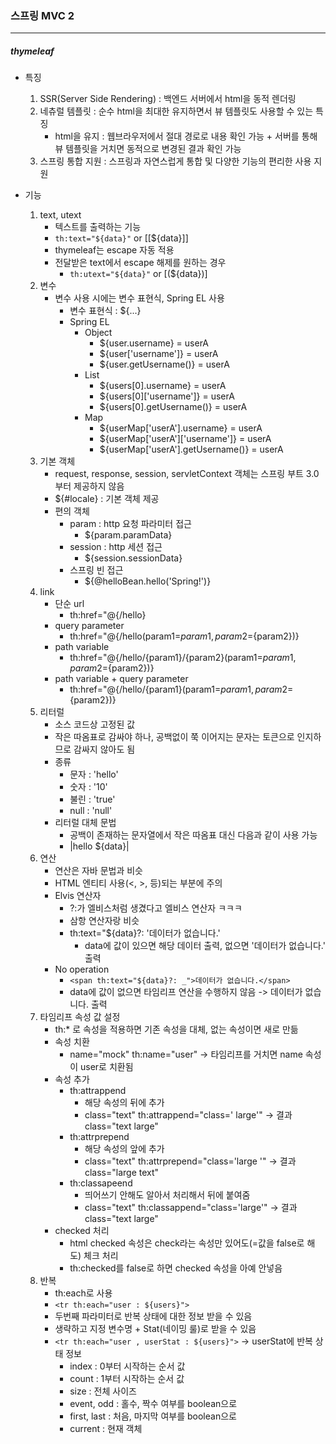### 스프링 MVC 2

<hr />

##### thymeleaf
- 특징
    1. SSR(Server Side Rendering) : 백엔드 서버에서 html을 동적 렌더링
    2. 네츄럴 템플릿 : 순수 html을 최대한 유지하면서 뷰 템플릿도 사용할 수 있는 특징
        - html을 유지 : 웹브라우저에서 절대 경로로 내용 확인 가능 + 서버를 통해 뷰 템플릿을 거치면 동적으로 변경된 결과 확인 가능
    3. 스프링 통합 지원 : 스프링과 자연스럽게 통합 및 다양한 기능의 편리한 사용 지원

- 기능
    1. text, utext
        - 텍스트를 출력하는 기능
        - ```th:text="${data}"``` or [[${data}]]
        - thymeleaf는 escape 자동 적용
        - 전달받은 text에서 escape 해제를 원하는 경우
            - ```th:utext="${data}"``` or [(${data})]
    2. 변수
        - 변수 사용 시에는 변수 표현식, Spring EL 사용
            - 변수 표현식 : ${...}
            - Spring EL
                - Object
                    - ${user.username} = userA
                    - ${user['username']} = userA
                    - ${user.getUsername()} = userA
                - List
                    - ${users[0].username} = userA
                    - ${users[0]['username']} = userA
                    - ${users[0].getUsername()} = userA
                - Map
                    - ${userMap['userA'].username} = userA
                    - ${userMap['userA']['username']} = userA
                    - ${userMap['userA'].getUsername()} = userA
    3. 기본 객체
        - request, response, session, servletContext 객체는 스프링 부트 3.0부터 제공하지 않음
        - ${#locale} : 기본 객체 제공
        - 편의 객체
            - param : http 요청 파라미터 접근
                - ${param.paramData}
            - session : http 세션 접근
                - ${session.sessionData}
            - 스프링 빈 접근
                - ${@helloBean.hello('Spring!')}
    4. link
        - 단순 url
            - th:href="@{/hello}
        - query parameter
            - th:href="@{/hello(param1=${param1}, param2=${param2})}
        - path variable
            - th:href="@{/hello/{param1}/{param2}(param1=${param1}, param2=${param2})}
        - path variable + query parameter
            - th:href="@{/hello/{param1}(param1=${param1}, param2=${param2})}
    5. 리터럴
        - 소스 코드상 고정된 값
        - 작은 따옴표로 감싸야 하나, 공백없이 쭉 이어지는 문자는 토큰으로 인지하므로 감싸지 않아도 됨
        - 종류
            - 문자 : 'hello'
            - 숫자 : '10'
            - 불린 : 'true'
            - null : 'null'
        - 리터럴 대체 문법
            - 공백이 존재하는 문자열에서 작은 따옴표 대신 다음과 같이 사용 가능
            - |hello ${data}|
    6. 연산
        - 연산은 자바 문법과 비슷
        - HTML 엔티티 사용(<, >, 등)되는 부분에 주의
        - Elvis 연산자
            - ?:가 엘비스처럼 생겼다고 엘비스 연산자 ㅋㅋㅋ
            - 삼항 연산자랑 비슷
            - th:text="${data}?: '데이터가 없습니다.'
                - data에 값이 있으면 해당 데이터 출력, 없으면 '데이터가 없습니다.' 출력
        - No operation
            - ```<span th:text="${data}?: _">데이터가 없습니다.</span>```
            - data에 값이 없으면 타임리프 연산을 수행하지 않음 -> 데이터가 없습니다. 출력
    7. 타임리프 속성 값 설정
        - th:* 로 속성을 적용하면 기존 속성을 대체, 없는 속성이면 새로 만듦
        - 속성 치환
            - name="mock" th:name="user" -> 타임리프를 거치면 name 속성이 user로 치환됨
        - 속성 추가
            - th:attrappend
                - 해당 속성의 뒤에 추가
                - class="text" th:attrappend="class=' large'" -> 결과 class="text large"
            - th:attrprepend
                - 해당 속성의 앞에 추가
                - class="text" th:attrprepend="class='large '" -> 결과 class="large text"
            - th:classapeend
                - 띄어쓰기 안해도 알아서 처리해서 뒤에 붙여줌
                - class="text" th:classappend="class='large'" -> 결과 class="text large"
        - checked 처리
            - html checked 속성은 check라는 속성만 있어도(=값을 false로 해도) 체크 처리
            - th:checked를 false로 하면 checked 속성을 아예 안넣음
    8. 반복
        - th:each로 사용
        - ```<tr th:each="user : ${users}">```
        - 두번째 파라미터로 반복 상태에 대한 정보 받을 수 있음
        - 생략하고 지정 변수명 + Stat(네이밍 룰)로 받을 수 있음
        - ```<tr th:each="user , userStat : ${users}">``` -> userStat에 반복 상태 정보
            - index : 0부터 시작하는 순서 값
            - count : 1부터 시작하는 순서 값
            - size : 전체 사이즈
            - event, odd : 홀수, 짝수 여부를 boolean으로
            - first, last : 처음, 마지막 여부를 boolean으로
            - current : 현재 객체

